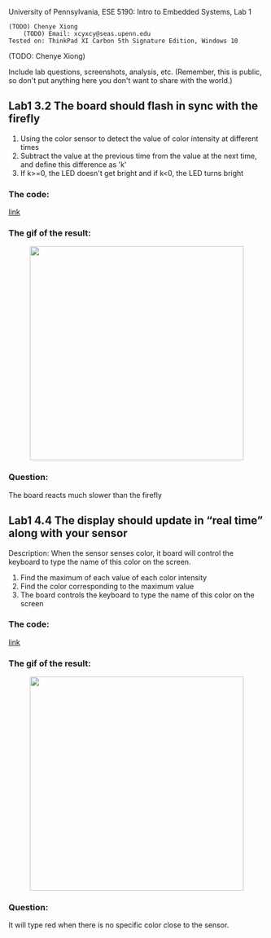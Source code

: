 University of Pennsylvania, ESE 5190: Intro to Embedded Systems, Lab 1

    (TODO) Chenye Xiong
        (TODO) Email: xcyxcy@seas.upenn.edu
    Tested on: ThinkPad XI Carbon 5th Signature Edition, Windows 10
(TODO: Chenye Xiong)

Include lab questions, screenshots, analysis, etc. (Remember, this is public, so don't put anything here you don't want to share with the world.)
## Lab1 3.2 The board should flash in sync with the firefly
1. Using the color sensor to detect the value of color intensity at different times
2. Subtract the value at the previous time from the value at the next time, and define this difference as 'k'
3. If k>=0, the LED doesn't get bright and if k<0, the LED turns bright
   
### The code:
[link](https://github.com/xcyxcyxcyxcy/ese5190-2022-lab1-firefly/blob/main/3.2/3.2copy.py)

### The gif of the result: 
<div align=center>
<img src="https://github.com/xcyxcyxcyxcy/ese5190-2022-lab1-firefly/blob/main/3.2/ezgif.com-gif-maker%20firefly.gif" width="420">  
</div>

### Question: 
The board reacts much slower than the firefly

## Lab1 4.4 The display should update in “real time” along with your sensor
Description: When the sensor senses color, it board will control the keyboard to type the name of this color on the screen.
1. Find the maximum of each value of each color intensity
2. Find the color corresponding to the maximum value
3. The board controls the keyboard to type the name of this color on the screen

### The code:
[link](https://github.com/xcyxcyxcyxcy/ese5190-2022-lab1-firefly/blob/main/4.4/4.4%20code.py)

### The gif of the result: 
<div align=center>
<img src="https://github.com/xcyxcyxcyxcy/ese5190-2022-lab1-firefly/blob/main/4.4/4.4%20gif.gif" width="420">  
</div>

### Question:
It will type red when there is no specific color close to the sensor.
